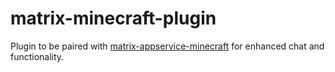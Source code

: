 # matrix-minecraft-plugin
Plugin to be paired with [matrix-appservice-minecraft](https://github.com/turt2live/matrix-appservice-minecraft) for enhanced chat and functionality.
